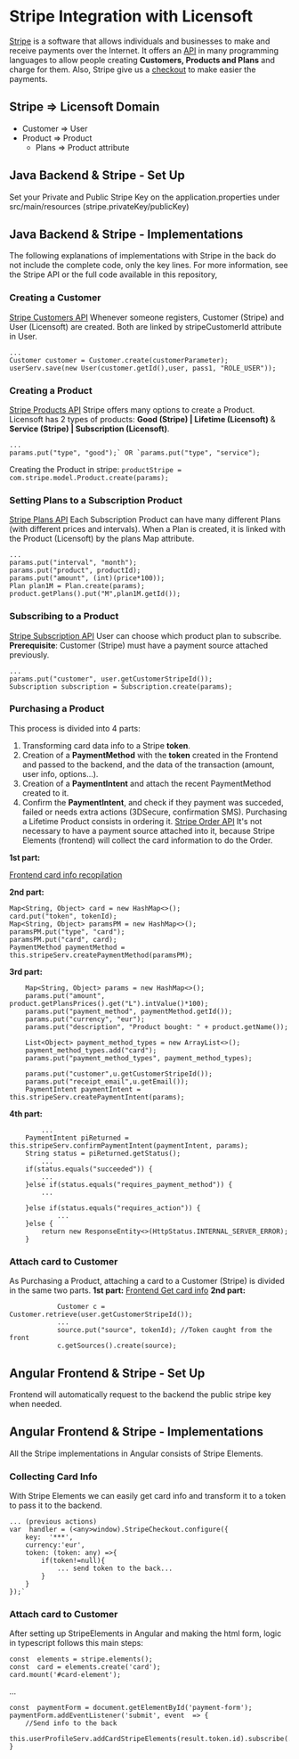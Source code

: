 # Stripe Integration with Licensoft
[Stripe](https://stripe.com/) is a software that allows individuals and businesses to make and receive payments over the Internet. 
It offers an [API](https://stripe.com/docs/api) in many programming languages to allow people creating **Customers, Products and Plans** and charge for them.
Also, Stripe give us a [checkout](https://stripe.com/docs/payments/checkout) to make easier the payments.



## Stripe => Licensoft Domain
* Customer => User
* Product => Product
	* Plans => Product attribute

## Java Backend & Stripe - Set Up <a name="backSetup"></a>
Set your Private and Public Stripe Key on the application.properties under src/main/resources (stripe.privateKey/publicKey)

## Java Backend & Stripe - Implementations
The following explanations of implementations with Stripe in the back do not include the complete code, only the key lines. For more information, see the Stripe API or the full code available in this repository,
### Creating a Customer
[Stripe Customers API](https://stripe.com/docs/api/customers)
Whenever someone registers, Customer (Stripe) and User (Licensoft) are created. Both are linked by stripeCustomerId attribute in User.
```
... 
Customer customer = Customer.create(customerParameter);
userServ.save(new User(customer.getId(),user, pass1, "ROLE_USER"));
```

### Creating a Product
[Stripe Products API](https://stripe.com/docs/api/products)
Stripe offers many options to create a Product. Licensoft has 2 types of products: **Good (Stripe) | Lifetime (Licensoft)** & **Service (Stripe) | Subscription (Licensoft)**. 
```
...
params.put("type", "good");` OR `params.put("type", "service");
```
Creating the Product in stripe:
`productStripe = com.stripe.model.Product.create(params);`

### Setting Plans to a Subscription Product
[Stripe Plans API](https://stripe.com/docs/api/plans)
Each Subscription Product can have many different Plans (with different prices and intervals). When a Plan is created, it is linked with the Product (Licensoft) by the plans Map attribute.

```
...
params.put("interval", "month");
params.put("product", productId);
params.put("amount", (int)(price*100));
Plan plan1M = Plan.create(params);
product.getPlans().put("M",plan1M.getId());
```


### Subscribing to a Product
[Stripe Subscription API](https://stripe.com/docs/api/subscriptions)
User can choose which product plan to subscribe. 
**Prerequisite**: Customer (Stripe) must have a payment source attached previously.

```
...
params.put("customer", user.getCustomerStripeId());
Subscription subscription = Subscription.create(params);
```

### Purchasing a Product
This process is divided into 4 parts: 
1. Transforming card data info to a Stripe **token**.
2. Creation of a **PaymentMethod** with the **token** created in the Frontend and passed to the backend, and the data of the transaction (amount, user info, options...).
3. Creation of a **PaymentIntent** and attach the recent PaymentMethod created to it.
4. Confirm the **PaymentIntent**, and check if they payment was succeded, failed or needs extra actions (3DSecure, confirmation SMS).
Purchasing a Lifetime Product consists in ordering it. 
[Stripe Order API](https://stripe.com/docs/api/orders)
It's not necessary to have a payment source attached into it, because Stripe Elements (frontend)  will collect the card information to do the Order.

**1st part:** 

[Frontend card info recopilation](StripeIntegration.md#collection-card-info)

**2nd part:**

	Map<String, Object> card = new HashMap<>();
	card.put("token", tokenId);
	Map<String, Object> paramsPM = new HashMap<>();
	paramsPM.put("type", "card");
	paramsPM.put("card", card);
	PaymentMethod paymentMethod =  this.stripeServ.createPaymentMethod(paramsPM);

**3rd part:**	

        Map<String, Object> params = new HashMap<>();
        params.put("amount", product.getPlansPrices().get("L").intValue()*100);
        params.put("payment_method", paymentMethod.getId());
        params.put("currency", "eur");
        params.put("description", "Product bought: " + product.getName());
		
        List<Object> payment_method_types = new ArrayList<>();
        payment_method_types.add("card");
        params.put("payment_method_types", payment_method_types);
	
        params.put("customer",u.getCustomerStripeId());
        params.put("receipt_email",u.getEmail());
        PaymentIntent paymentIntent = this.stripeServ.createPaymentIntent(params);
	
**4th part:**
	
			...
        PaymentIntent piReturned = this.stripeServ.confirmPaymentIntent(paymentIntent, params);
        String status = piReturned.getStatus();
			...
        if(status.equals("succeeded")) {
			...
        }else if(status.equals("requires_payment_method")) {
			...

        }else if(status.equals("requires_action")) {
        		...
        }else {
        	return new ResponseEntity<>(HttpStatus.INTERNAL_SERVER_ERROR);
        }
       

### Attach card to Customer
As Purchasing a Product, attaching a card to a Customer (Stripe) is divided in the same two parts.
**1st part:** [Frontend Get card info](StripeIntegration.md#attach-card-to-info)
**2nd part:**
```
			Customer c = Customer.retrieve(user.getCustomerStripeId());
			...
			source.put("source", tokenId); //Token caught from the front
			c.getSources().create(source);
```
## Angular Frontend & Stripe - Set Up <a name="frontSetup"></a>
Frontend will automatically request to the backend the public stripe key when needed.

## Angular Frontend & Stripe - Implementations
All the Stripe implementations in Angular consists of Stripe Elements.

### Collecting Card Info 
With Stripe Elements we can easily get card info and transform it to a token to pass it to the backend.
```
... (previous actions)
var  handler = (<any>window).StripeCheckout.configure({
	key:  '***',
	currency:'eur',
	token: (token: any) =>{
		if(token!=null){
			... send token to the back...
		}
	}
});`
 ```

### Attach card to Customer
After setting up StripeElements in Angular and making the html form, logic in typescript follows this main steps:
```
const  elements = stripe.elements();
const  card = elements.create('card');
card.mount('#card-element');
```
...
```
const  paymentForm = document.getElementById('payment-form');
paymentForm.addEventListener('submit', event  => {
	//Send info to the back
	this.userProfileServ.addCardStripeElements(result.token.id).subscribe(...)...
}
```
